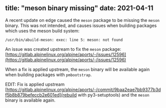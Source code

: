title: "meson binary missing"
date: 2021-04-11
---
A recent update on edge caused the `meson` package to be missing the `meson`
binary. This was not intended, and causes issues when building packages which
uses the meson build system:

```
/usr/bin/abuild-meson: exec: line 5: meson: not found
```

An issue was created upstream to fix the `meson` package:
[https://gitlab.alpinelinux.org/alpine/aports/-/issues/12596](https://gitlab.alpinelinux.org/alpine/aports/-/issues/12596)

When a fix is applied upstream, the `meson` binary will be available again
when building packages with `pmbootstrap`.

EDIT: Fix is applied upstream [https://gitlab.alpinelinux.org/alpine/aports/-/commit/9baa2eae7bb9377b3df5b8b879befeccb2e601ed](rebuild with py3-setuptools) 
and the `meson` binary is available again.
